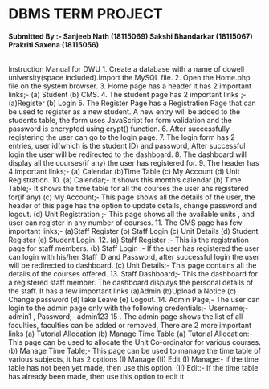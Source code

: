 # DBMS TERM PROJECT
<p><b>Submitted By :- Sanjeeb Nath (18115069) Sakshi Bhandarkar (18115067)  Prakriti Saxena (18115056)</b></p><br>
Instruction Manual for DWU
1.	Create a database with a name of dowell university(space included).Import the MySQL file.
2.	Open the Home.php file on the system browser.
3.	Home page has a header it has 2 important links;- (a) Student (b) CMS.
4.	The student page has 2 important links ;- (a)Register (b) Login
5.	The Register Page has a Registration Page that can be used to register as a new student. A new entry will be added to the students table, the form uses JavaScript for form validation and the password is encrypted using crypt() function.
6.	After successfully registering the user can go to the login page.
7.	The login form has 2 entries, user id(which is the student ID) and password, After successful login the user will be redirected to the dashboard.
8.	The dashboard will display all the courses(if any) the user has registered for.
9.	The header has 4 important links;- (a) Calendar (b)Time Table (c) My Account (d) Unit Registration.
10.	(a) Calendar;- It shows this month’s calendar
(b) Time Table;- It shows the time table for all the courses the user ahs registered for(if any)
(c) My Account;- This page shows all the details of the user, the header of this page has the option to update details, change password and logout.
(d) Unit Registration ;- This page shows all the available units , and user can register in any number of courses.
11. The CMS page has few important links;- (a)Staff Register (b) Staff Login (c) Unit Details     (d) Student Register (e) Student Login.
    12. (a) Staff Register :- This is the registration page for staff members.
	(b) Staff Login :- If the user has registered the user can login with his/her Staff ID and Password, after successful login the user will be redirected to dashboard.
	(c) Unit Details;- This page contains all the details of the courses offered.
13. Staff Dashboard;- This the dashboard for a registered staff member. The dashboard displays the personal details of the staff. It has a few important links (a)Admin (b)Upload a Notice (c) Change password (d)Take Leave (e) Logout.
14. Admin Page;- The user can login to the admin page only with the following credentials;- 
	Username;- admin1 , Password;- admin123
15 . The admin page shows the list of all faculties, faculties can be added or removed, There are 2 more important links (a) Tutorial Allocation (b) Manage Time Table
(a)	Tutorial Allocation:- This page can be used to allocate the Unit Co-ordinator for various courses.
(b)	Manage Time Table;- This page can be used to manage the time table of various subjects, it has 2 options (I) Manage (II) Edit
(I)	Manage:- if the time table has not been yet made, then use this option.
(II)	Edit:- If the time table has already been made, then use this option to edit it.

 
